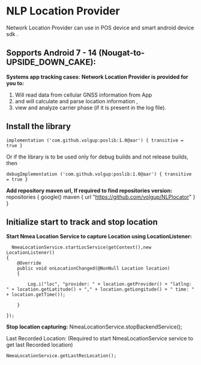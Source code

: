 # NLP Location Provider
Network Location Provider can use in POS device and smart android device sdk .
 

## Sopports Android 7 - 14 (Nougat-to-UPSIDE_DOWN_CAKE):
**Systems app tracking cases:** 
**Network Location Provider is provided for you to:** 
1. Will read data from cellular GNSS information  from App
2. and will calculate and parse  location information ,
3. view and analyze carrier phase (if it is present in the log file).

## Install the library
    implementation ('com.github.volgup:poslib:1.0@aar') { transitive = true }

Or if the library is to be used only for debug builds and not release builds, then
    
    debugImplementation ('com.github.volgup:poslib:1.0@aar') { transitive = true }

 **Add repository maven url, If required to find repositories version:**
    repositories 
    {
        google()
        maven {
            url "https://github.com/volgup/NLPlocator"
        }
    }
## Initialize start to track and stop location

 **Start Nmea Location Service to capture Location using LocationListener:**
 
      NmeaLocationService.startLocService(getContext(),new LocationListener() 
    {
        @Override
        public void onLocationChanged(@NonNull Location location)
        { 
                                 
            Log.i("loc", "provider: " + location.getProvider() + "latlng: " + location.getLatitude() + "," + location.getLongitude() + " time: " + location.getTime());
    
        }
            
    }); 
**Stop location capturing:**
 NmeaLocationService.stopBackendService();

Last Recorded Location: (Required to start NmeaLocationService service
to get last Recorded location)

    NmeaLocationService.getLastRecLocation();

